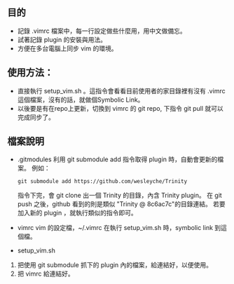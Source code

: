目的
--------
* 記錄 .vimrc 檔案中，每一行設定做些什麼用，用中文做備忘。
* 試著記錄 plugin 的安裝與用法。
* 方便在多台電腦上同步 vim 的環境。

使用方法：
--------

* 直接執行 setup_vim.sh 。這指令會看看目前使用者的家目錄裡有沒有 .vimrc這個檔案，沒有的話，就做個Symbolic Link。
* 以後要是有在repo上更新，切換到 vimrc 的 git repo, 下指令 git pull 就可以完成同步了。

檔案說明
--------
* .gitmodules 
   利用 git submodule add 指令取得 plugin 時，自動會更新的檔案。
   例如： 
   ```
   git submodule add https://github.com/wesleyche/Trinity
   ```
   指令下完，會 git clone 出一個 Trinity 的目錄，內含 Trinity plugin。
   在 git push 之後，github 看到的則是類似 "Trinity @ 8c6ac7c"的目錄連結。
   若要加入新的 plugin ，就執行類似的指令即可。

* vimrc
  vim 的設定檔，~/.vimrc 在執行 setup_vim.sh 時，symbolic link 到這個檔。

* setup_vim.sh
1.   把使用 git submodule 抓下的 plugin 內的檔案，給連結好，以便使用。
2.   把 vimrc 給連結好。
  

